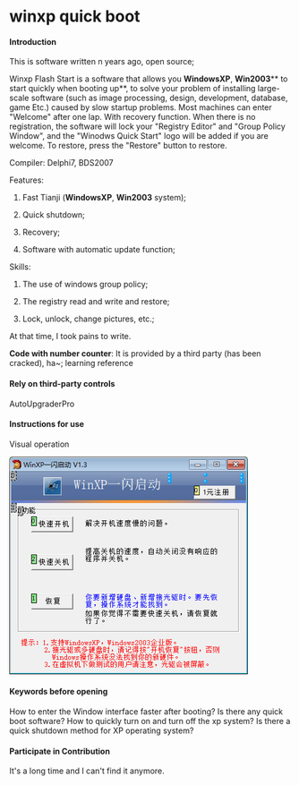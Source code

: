 # winxp quick boot


#### Introduction
This is software written n years ago, open source;

Winxp Flash Start is a software that allows you **WindowsXP**, **Win2003**** to start quickly when booting up**, to solve your problem of installing large-scale software (such as image processing, design, development, database, game Etc.) caused by slow startup problems. Most machines can enter "Welcome" after one lap. With recovery function. When there is no registration, the software will lock your "Registry Editor" and "Group Policy Window", and the "Winodws Quick Start" logo will be added if you are welcome. To restore, press the "Restore" button to restore.



Compiler: Delphi7, BDS2007



Features:

 1. Fast Tianji (**WindowsXP**, **Win2003** system);

 2. Quick shutdown;

 3. Recovery;

 4. Software with automatic update function;

    

Skills:

 1. The use of windows group policy;

 4. The registry read and write and restore;

 5. Lock, unlock, change pictures, etc.;

    

At that time, I took pains to write.
    

**Code with number counter**: It is provided by a third party (has been cracked), ha~; learning reference



#### Rely on third-party controls

 AutoUpgraderPro



#### Instructions for use

Visual operation

![Startup interface](README.assets/%E5%90%AF%E5%8A%A8%E7%95%8C%E9%9D%A2.png)





#### Keywords before opening

How to enter the Window interface faster after booting?
Is there any quick boot software?
How to quickly turn on and turn off the xp system?
Is there a quick shutdown method for XP operating system?



#### Participate in Contribution

 It's a long time and I can't find it anymore.